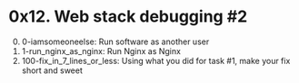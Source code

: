 # 0x12. Web stack debugging #2

0. 0-iamsomeoneelse: Run software as another user
1. 1-run_nginx_as_nginx: Run Nginx as Nginx
2. 100-fix_in_7_lines_or_less: Using what you did for task #1, make your fix short and sweet
